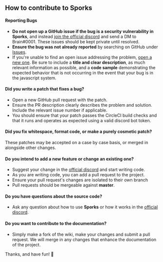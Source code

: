 ## How to contribute to Sporks

#### **Reporting Bugs**

* **Do not open up a GitHub issue if the bug is a security vulnerability
  in Sporks**, and instead [join the official discord](https://discord.gg/brainbox) and send a DM to Brain#0001. These issues should be kept private until resolved.
* **Ensure the bug was not already reported** by searching on GitHub under [Issues](https://github.com/braindigitalis/botnix-discord-cpp/issues).
* If you're unable to find an open issue addressing the problem, [open a new one](https://github.com/braindigitalis/botnix-discord-cpp/issues/new).
Be sure to include a **title and clear description**, as much relevant information as possible, and a **code sample** demonstrating the expected
behavior that is not occurring in the event that your bug is in the javascript system.

#### **Did you write a patch that fixes a bug?**

* Open a new GitHub pull request with the patch.
* Ensure the PR description clearly describes the problem and solution. Include the relevant issue number if applicable.
* You should ensure that your patch passes the CircleCI build checks and that it runs and operates as expected using a valid discord bot token.

#### **Did you fix whitespace, format code, or make a purely cosmetic patch?**

These patches may be accepted on a case by case basis, or merged in alongside other changes.

#### **Do you intend to add a new feature or change an existing one?**

* Suggest your change in the [official discord](https://discord.gg/brainbox) and start writing code.
* As you are writing code, you can add a pull request to the project.
* Ensure your pull request's changes are isolated to their own branch
* Pull requests should be mergeable against **master**.

#### **Do you have questions about the source code?**

* Ask any question about how to use **Sporks** or how it works in the [official discord](https://discord.gg/brainbox).

#### **Do you want to contribute to the documentation?**

* Simply make a fork of the wiki, make your changes and submit a pull request. We will merge in any changes that enhance the documentation of the project.

Thanks, and have fun! :robot:
